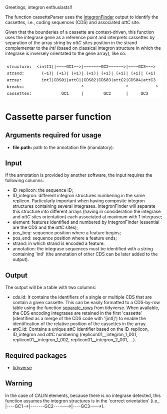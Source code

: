 Greetings, integron enthusiasts!!

The function cassetteParser uses the [IntegronFinder](https://doi.org/10.3390/microorganisms10040700) output to identify the cassettes, i.e., coding sequences (CDS) and associated *attC* site.

Given that the bounderies of a cassette are context-driven, this function uses the integrase gene as a reference point and interprets cassettes by separation of the array string by *attC* sites position in the strand complementar to the *intI* (based on classical integron structure in which the integrase is inversely orientated to the gene array), like so:

<img src="image.png" alt="My Diagram" width="600">





# Cassette parser function

## Arguments required for usage
- **file.path:** path to the annotation file (mandatory).


## Input
If the annotation is provided by another software, the input requires the following columns:
- ID_replicon: the sequence ID;
- ID_integron: different integron structures numbering in the same replicon. Particularly important when having composite integron structures containing several integrases. IntegronFinder will separate this structure into different arrays (having in consideration the integrase and *attC* sites orientation) each associated at maximum with 1 integrase;
- element: features identified and numbered by IntegronFinder (essential are the CDS and the *attC* sites);
- pos_beg: sequence position where a feature begins;
- pos_end: sequence position where a feature ends;
- strand: in which strand is encoded a feature.
- annotation: the integrase sequences must be identified with a string containing 'intI' (the annotation of other CDS can be later added to the output).

## Output
The output will be a table with two columns:
- cds.id: It contains the identifiers of a single or multiple CDS that are contain a given cassette. This can be easily formatted to a CDS-by-row table using the function [separate_rows](https://tidyr.tidyverse.org/reference/separate_rows.html) from tidyverse. When available, the CDS encoding integrases are retained in the first 'cassette' (identified as a merge of the CDS code with '[intI]') to enable the identification of the relative position of the cassettes in the array.
- attC.id: Contains a unique attC identifier based on the ID_replicon, ID_integron and *attC* numbering (replicon01__integron_1_001, replicon01__integron_1_002, replicon01__integron_2_001, ...).

## Required packages

- [tidyverse](https://cran.r-project.org/web/packages/tidyverse/index.html)

## Warning
In the case of CALIN elements, because there is no integrase detected, this function assumes the integron structures is in the 'correct orientation' (i.e., |----GC1-->|-------GC2------>|----GC3--->).

